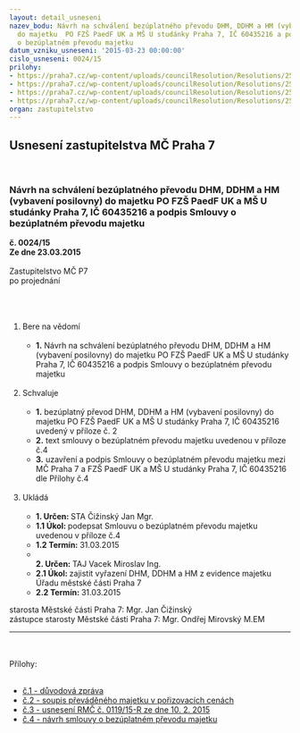 ```yaml
---
layout: detail_usneseni
nazev_bodu: Návrh na schválení bezúplatného převodu DHM, DDHM a HM (vybavení posilovny)
  do majetku  PO FZŠ PaedF UK a MŠ U studánky Praha 7, IČ 60435216 a podpis Smlouvy
  o bezúplatném převodu majetku
datum_vzniku_usneseni: '2015-03-23 00:00:00'
cislo_usneseni: 0024/15
prilohy:
- https://praha7.cz/wp-content/uploads/councilResolution/Resolutions/25571/024_15_pril1.doc
- https://praha7.cz/wp-content/uploads/councilResolution/Resolutions/25571/2-15-p%c5%99%c3%adloha%c4%8d.2-p%c5%99ehled_majetku.pdf
- https://praha7.cz/wp-content/uploads/councilResolution/Resolutions/25571/2-15-p%c5%99%c3%adloha_%c4%8d.3_usnesen%c3%adr0119z_10.2.15.doc
- https://praha7.cz/wp-content/uploads/councilResolution/Resolutions/25571/2-15-p%c5%99%c3%adloha%c4%8d.4-smlouvaobez%c3%bapl.-_um%c4%9bleck%c3%a1.doc
organ: zastupitelstvo
---
```

<div id="ucUsn_pList" class="usn">
	<span><h2>Usnesení zastupitelstva MČ Praha 7 </h2>
<br></span><div class="standBody">
<span><h3>Návrh na schválení bezúplatného převodu DHM, DDHM a HM (vybavení posilovny) do majetku  PO FZŠ PaedF UK a MŠ U studánky Praha 7, IČ 60435216 a podpis Smlouvy o bezúplatném převodu majetku</h3></span><div class="center">
		<strong>č. 0024/15</strong><br>
	</div>
<div class="center">
		<strong>Ze dne 23.03.2015</strong><br><br>
	</div>Zastupitelstvo MČ P7<br>po projednání<br><br><br><ol>
<br><li>Bere na vědomí <br><ul>
<br><li>
<strong>1.</strong> Návrh na schválení bezúplatného převodu DHM, DDHM a HM (vybavení posilovny) do majetku PO FZŠ PaedF UK a MŠ U studánky Praha 7, IČ 60435216 a podpis Smlouvy o bezúplatném převodu majetku </li>
</ul>
<br>
</li>
<li>Schvaluje <br><ul>
<br><li>
<strong>1.</strong> bezúplatný převod DHM, DDHM a HM (vybavení posilovny) do majetku PO FZŠ PaedF UK a MŠ U studánky Praha 7, IČ 60435216 uvedený v příloze č. 2 <br>
</li>
<li>
<strong>2.</strong> text smlouvy o bezúplatném převodu majetku uvedenou v příloze č.4 <br>
</li>
<li>
<strong>3.</strong> uzavření a podpis Smlouvy o bezúplatném převodu majetku mezi MČ Praha 7 a FZŠ PaedF UK a MŠ U studánky Praha 7, IČ 60435216 dle Přílohy č.4 </li>
</ul>
<br>
</li>
<li>Ukládá <br><ul>
<br><li>
<strong>1. Určen: </strong>STA Čižinský Jan Mgr. <br>
</li>
<li>
<strong>1.1 Úkol: </strong>podepsat Smlouvu o bezúplatném převodu majetku uvedenou v příloze č.4 <br>
</li>
<li>
<strong>1.2 Termín: </strong>31.03.2015 <br>
</li>
<li>
<strong><br>2. Určen: </strong>TAJ Vacek Miroslav Ing. <br>
</li>
<li>
<strong>2.1 Úkol: </strong>zajistit vyřazení DHM, DDHM a HM z evidence majetku Úřadu městské části Praha 7 <br>
</li>
<li>
<strong>2.2 Termín: </strong>31.03.2015</li>
</ul>
</li>
</ol>starosta Městské části Praha 7: Mgr. Jan Čižinský<br>zástupce starosty Městské části Praha 7: Mgr. Ondřej Mirovský M.EM <br><hr>
<br><br>Přílohy: <br><ul>
<br><li>
<a href="/zdroj.aspx?typ=4&amp;Id=61604&amp;sh=-1810998379" target="_blank" title="Odkaz na soubor - 23 kB - nové okno">č.1 - důvodová zpráva </a><br>
</li>
<li>
<a href="/zdroj.aspx?typ=4&amp;id=61495&amp;sh=1024894869" target="_blank" title="Odkaz na soubor - 157,4 kB - nové okno">č.2 - soupis převáděného majetku v pořizovacích cenách</a> <br>
</li>
<li>
<a href="/zdroj.aspx?typ=4&amp;id=61496&amp;sh=1024932789" target="_blank" title="Odkaz na soubor - 31,5 kB - nové okno">č.3 - usnesení RMČ č. 0119/15-R ze dne 10. 2. 2015</a> <br>
</li>
<li>
<a href="/zdroj.aspx?typ=4&amp;id=61497&amp;sh=1024966613" target="_blank" title="Odkaz na soubor - 48 kB - nové okno">č.4 - návrh smlouvy o bezúplatném převodu majetku</a> </li>
</ul>
</div>
</div>